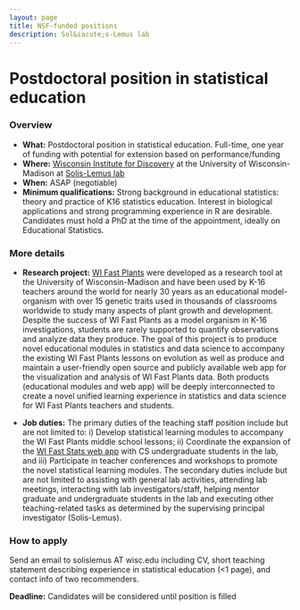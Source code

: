 ```yaml
---
layout: page
title: NSF-funded positions
description: Sol&iacute;s-Lemus lab
---
```


# Postdoctoral position in statistical education

### Overview 

- **What:** Postdoctoral position in statistical education. Full-time, one year of funding with potential for extension based on performance/funding
- **Where:** [Wisconsin Institute for Discovery](https://wid.wisc.edu) at the University of Wisconsin-Madison at [Solis-Lemus lab](https://solislemuslab.github.io/)
- **When:** ASAP (negotiable)
- **Minimum qualifications:** Strong background in educational statistics: theory and practice of K16 statistics education. Interest in biological applications and strong programming experience in R are desirable. Candidates must hold a PhD at the time of the appointment, ideally on Educational Statistics.

### More details

- **Research project:** [WI Fast Plants](https://fastplants.org/) were developed as a research tool at the University of Wisconsin-Madison and have been used by K-16 teachers around the world for nearly 30 years as an educational model-organism with over 15 genetic traits used in thousands of classrooms worldwide to study many aspects of plant growth and development. Despite the success of WI Fast Plants as a model organism in K-16 investigations, students are rarely supported to quantify observations and analyze data they produce. The goal of this project is to produce novel educational modules in statistics and data science to accompany the existing WI Fast Plants lessons on evolution as well as produce and maintain a user-friendly open source and publicly available web app for the visualization and analysis of WI Fast Plants data. Both products (educational modules and web app) will be deeply interconnected to create a novel unified learning experience in statistics and data science for WI Fast Plants teachers and students.

- **Job duties:** The primary duties of the teaching staff position include but are not limited to: i) Develop statistical learning modules to accompany the WI Fast Plants middle school lessons; ii) Coordinate the expansion of the [WI Fast Stats web app](https://wi-fast-stats.wid.wisc.edu/) with CS undergraduate students in the lab, and iii) Participate in teacher conferences and workshops to promote the novel statistical learning modules. The secondary duties include but are not limited to assisting with general lab activities, attending lab meetings, interacting with lab investigators/staff, helping mentor graduate and undergraduate students in the lab and executing other teaching-related tasks as determined by the supervising principal investigator (Solis-Lemus).

### How to apply
Send an email to solislemus AT wisc.edu including CV, short teaching statement describing experience in statistical education (<1 page), and contact info of two recommenders.

**Deadline:** Candidates will be considered until position is filled
